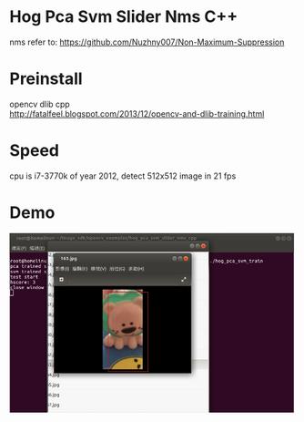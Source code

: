 # Hog Pca Svm Slider Nms C++
nms refer to: https://github.com/Nuzhny007/Non-Maximum-Suppression
# Preinstall
opencv dlib cpp  
http://fatalfeel.blogspot.com/2013/12/opencv-and-dlib-training.html
# Speed
cpu is i7-3770k of year 2012, detect 512x512 image in 21 fps
# Demo
<img src="./demo.jpg" width="500px"/>
